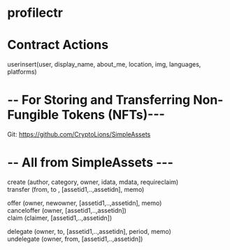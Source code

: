 # profilectr

# Contract Actions

userinsert(user, display_name, about_me, location, img, languages, platforms)

# -- For Storing and Transferring Non-Fungible Tokens (NFTs)---

Git: https://github.com/CryptoLions/SimpleAssets

# -- All from SimpleAssets ---

 create			(author, category, owner, idata, mdata, requireсlaim)  
 transfer		(from, to , [assetid1,..,assetidn], memo)  
 
 offer			(owner, newowner, [assetid1,..,assetidn], memo)  
 canceloffer		(owner, [assetid1,..,assetidn])  
 claim			(claimer, [assetid1,..,assetidn])  
  
 delegate		(owner, to, [assetid1,..,assetidn], period, memo)  
 undelegate		(owner, from, [assetid1,..,assetidn]) 
